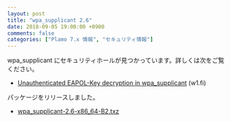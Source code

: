 ```yaml
---
layout: post
title: "wpa_supplicant 2.6"
date: 2018-09-05 19:00:00 +0900
comments: false
categories: ["Plamo 7.x 情報", "セキュリティ情報"]
---
```

wpa_supplicant にセキュリティホールが見つかっています。詳しくは次をご覧ください。

* [Unauthenticated EAPOL-Key decryption in wpa_supplicant](https://w1.fi/security/2018-1/unauthenticated-eapol-key-decryption.txt) (w1.fi)

パッケージをリリースしました。

* [wpa_supplicant-2.6-x86_64-B2.txz](http://repository.plamolinux.org/pub/linux/Plamo/Plamo-7.x/x86_64/plamo/01_minimum/network.txz/wpa_supplicant-2.6-x86_64-B2.txz)
